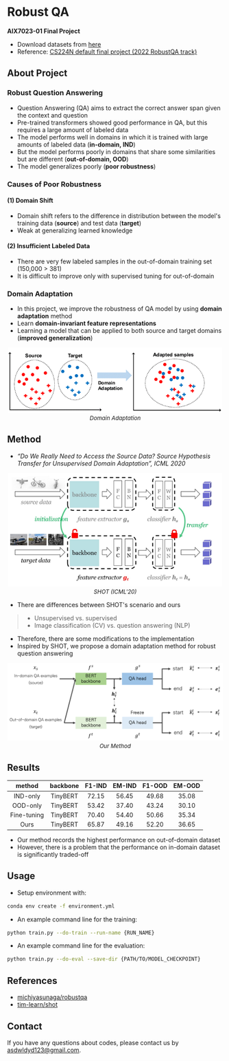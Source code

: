 # Robust QA
**AIX7023-01 Final Project**
- Download datasets from [here](https://drive.google.com/file/d/1Fv2d30hY-2niU7t61ktnMsi_HUXS6-Qx/view?usp=sharing)
- Reference: [CS224N default final project (2022 RobustQA track)](https://github.com/michiyasunaga/robustqa)

## About Project
### Robust Question Answering
- Question Answering (QA) aims to extract the correct answer span given the context and question
- Pre-trained transformers showed good performance in QA, but this requires a large amount of labeled data
- The model performs well in domains in which it is trained with large amounts of labeled data (**in-domain, IND**)
- But the model performs poorly in domains that share some similarities but are different (**out-of-domain, OOD**)
- The model generalizes poorly (**poor robustness**)

### Causes of Poor Robustness
#### (1) Domain Shift
- Domain shift refers to the difference in distribution between the model's training data (**source**) and test data (**target**)
- Weak at generalizing learned knowledge
#### (2) Insufficient Labeled Data
- There are very few labeled samples in the out-of-domain training set (150,000 > 381)
- It is difficult to improve only with supervised tuning for out-of-domain

### Domain Adaptation
- In this project, we improve the robustness of QA model by using **domain adaptation** method
- Learn **domain-invariant feature representations**
- Learning a model that can be applied to both source and target domains (**improved generalization**)

<p align="center">
    <img width="500" alt='fig1' src="./src/fig1.png?raw=true"></br>
    <em><font size=2>Domain Adaptation</font></em>
</p>

## Method
- *“Do We Really Need to Access the Source Data? Source Hypothesis Transfer for Unsupervised Domain Adaptation”, ICML 2020*

<p align="center">
    <img width="500" alt='fig2' src="./src/fig2.png?raw=true"></br>
    <em><font size=2>SHOT (ICML'20)</font></em>
</p>

- There are differences between SHOT's scenario and ours
> - Unsupervised vs. supervised
> - Image classification (CV) vs. question answering (NLP)
- Therefore, there are some modifications to the implementation
- Inspired by SHOT, we propose a domain adaptation method for robust question answering

<p align="center">
    <img width="700" alt='fig3' src="./src/fig3.png?raw=true"></br>
    <em><font size=2>Our Method</font></em>
</p>

## Results

|    method   | backbone | F1-IND | EM-IND | F1-OOD | EM-OOD |
|:-----------:|:--------:|:------:|:------:|:------:|:------:|
| IND-only    | TinyBERT |  72.15 |  56.45 |  49.68 |  35.08 |
| OOD-only    | TinyBERT |  53.42 |  37.40 |  43.24 |  30.10 |
| Fine-tuning | TinyBERT |  70.40 |  54.40 |  50.66 |  35.34 |
| Ours        | TinyBERT |  65.87 |  49.16 |  52.20 |  36.65 |

- Our method records the highest performance on out-of-domain dataset
- However, there is a problem that the performance on in-domain dataset is significantly traded-off

## Usage
- Setup environment with:
```bash
conda env create -f environment.yml
```

- An example command line for the training:
```bash
python train.py --do-train --run-name {RUN_NAME}
```

- An example command line for the evaluation:
```bash
python train.py --do-eval --save-dir {PATH/TO/MODEL_CHECKPOINT}
```

## References
- [michiyasunaga/robustqa](https://github.com/michiyasunaga/robustqa)
- [tim-learn/shot](https://github.com/tim-learn/SHOT)

## Contact
If you have any questions about codes, please contact us by asdwldyd123@gmail.com.
